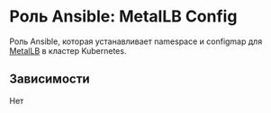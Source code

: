 # Роль Ansible: MetalLB Config

Роль Ansible, которая устанавливает namespace и configmap для [MetalLB](https://metallb.universe.tf/) в кластер Kubernetes.

## Зависимости

Нет
